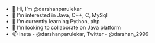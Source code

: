 - 👋 Hi, I’m @darshanparulekar
- 👀 I’m interested in Java, C++, C, MySql
- 🌱 I’m currently learning Python, php
- 💞️ I’m looking to collaborate on Java platform
- 📫 Insta - @darshanparulekar, Twitter - @darshan_2999

